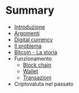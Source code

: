 # Summary

* [Introduzione](README.md)
* [Argomenti](argomenti.md)
* [Digital currency](digital_currency.md)
* [Il problema](il_problema.md)
* [Bitcoin - La storia](bitcoin_-_la_storia.md)
* Funzionamento
   * [Block chain](block_chain.md)
   * [Wallet](wallet.md)
   * [Transazioni](transazioni.md)
* Criptovaluta nel passato

